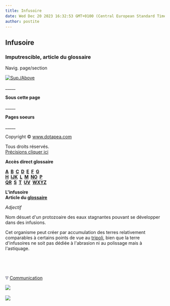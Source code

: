 ```yaml
---
title: Infusoire
date: Wed Dec 20 2023 16:32:53 GMT+0100 (Central European Standard Time)
author: postite
---
```


## Infusoire
### Imputrescible, article du glossaire
 Navig. page/section

[![Sup./Above](_derived/up_cmp_themenoir010_up.gif)](ijk.html)

\_\_\_\_\_

**Sous cette page**

\_\_\_\_\_

**Pages soeurs**

\_\_\_\_\_

Copyright © www.dotapea.com

Tous droits réservés.  
[Précisions cliquer ici](droitscopie.html)

**Accès direct glossaire**

**[A](a.html)  [B](b.html)  [C](c.html)  [D](d.html)  [E](e.html)  [F](f.html)  [G](g.html)  
[H](h.html)  [IJK](ijk.html)  [L](l.html)  [M](m.html)  [NO](no.html)  [P](p.html)  
[QR](qr.html)  [S](s.html)  [T](t.html)  [UV](uv.html)  [WXYZ](wxyz.html)**

**L'infusoire  
Article du [glossaire](glossaire.html)**

_Adjectif_

Nom désuet d'un protozoaire des eaux stagnantes pouvant se développer dans des infusions.

Cet organisme peut créer par accumulation des terres relativement comparables à certains points de vue au [tripoli](tripoli.html), bien que la terre d'infusoires ne soit pas dédiée à l'abrasion ni au polissage mais à l'astiquage.



 

 ![](images/transparent122x1.gif)

![](images/flechebas.gif) [Communication](http://www.artrealite.com/annonceurs.htm) 

[![](https://cbonvin.fr/sites/regie.artrealite.com/visuels/campagne1.png)](index-2.html#20131014)

![](https://cbonvin.fr/sites/regie.artrealite.com/visuels/campagne2.png)